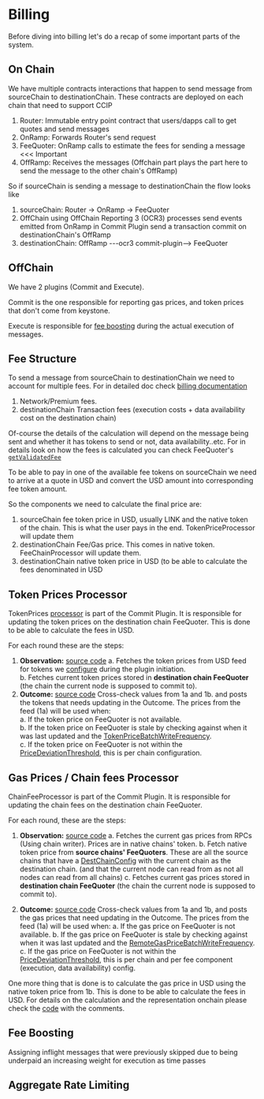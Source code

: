 # Billing

Before diving into billing let's do a recap of some important parts of the system.

## On Chain

We have multiple contracts interactions that happen to send message from sourceChain to destinationChain. These contracts are deployed on each chain that need to support CCIP
1. Router: Immutable entry point contract that users/dapps call to get quotes and send messages
2. OnRamp: Forwards Router's send request
3. FeeQuoter: OnRamp calls to estimate the fees for sending a message <<< Important
4. OffRamp: Receives the messages (Offchain part plays the part here to send the message to the other chain's OffRamp)

So if sourceChain is sending a message to destinationChain the flow looks like

1. sourceChain: Router -> OnRamp -> FeeQuoter
2. OffChain using OffChain Reporting 3 (OCR3) processes send events emitted from OnRamp in Commit Plugin send a transaction commit on destinationChain's OffRamp
3. destinationChain: OffRamp ---ocr3 commit-plugin--> FeeQuoter

## OffChain

We have 2 plugins (Commit and Execute).

Commit is the one responsible for reporting gas prices, and token prices that don't come from keystone.

Execute is responsible for [fee boosting](https://github.com/smartcontractkit/chainlink-ccip/blob/28a1b54783a0023e82f92833aa8379164e799bf2/docs/billing.md#fee-boosting) during the actual execution of messages.

## Fee Structure

To send a message from sourceChain to destinationChain we need to account for multiple fees. For in detailed doc check [billing documentation](https://docs.chain.link/ccip/billing)

1. Network/Premium fees.
2. destinationChain Transaction fees (execution costs + data availability cost on the destination chain)

Of-course the details of the calculation will depend on the message being sent and whether it has tokens to send or not, data availability..etc.
For in details look on how the fees is calculated you can check FeeQuoter's [`getValidatedFee`](https://github.com/smartcontractkit/chainlink/blob/37f3132362ec90b0b1c12fb1b69b9c16c46b399d/contracts/src/v0.8/ccip/FeeQuoter.sol#L498)

To be able to pay in one of the available fee tokens on sourceChain we need to arrive at a quote in USD and convert the USD amount into corresponding fee token amount.

So the components we need to calculate the final price are:
1. sourceChain fee token price in USD, usually LINK and the native token of the chain. This is what the user pays in the end. TokenPriceProcessor will update them 
2. destinationChain Fee/Gas price. This comes in native token. FeeChainProcessor will update them.
3. destinationChain native token price in USD (to be able to calculate the fees denominated in USD


## Token Prices Processor

TokenPrices [processor](https://github.com/smartcontractkit/chainlink-ccip/blob/f151a0cb6f3838be4e8290c7f5695d58d065a18a/commit/tokenprice/processor.go#L20-L20) is part of the Commit Plugin. It is responsible for updating the token prices on the destination chain FeeQuoter. 
This is done to be able to calculate the fees in USD.

For each round these are the steps:
1. **Observation:**  [source code](https://github.com/smartcontractkit/chainlink-ccip/blob/f151a0cb6f3838be4e8290c7f5695d58d065a18a/commit/tokenprice/observation.go)
   a. Fetches the token prices from USD feed for tokens we [configure](https://github.com/smartcontractkit/chainlink-ccip/blob/f03ff5183eb8323ba8e0a13dc58d1da13b755307/pluginconfig/commit.go#L89-L91) during the plugin initiation.   
   b. Fetches current token prices stored in **destination chain FeeQuoter** (the chain the current node is supposed to commit to).
2. **Outcome:**  [source code](https://github.com/smartcontractkit/chainlink-ccip/blob/f151a0cb6f3838be4e8290c7f5695d58d065a18a/commit/tokenprice/outcome.go)
Cross-check values from 1a and 1b. and posts the tokens that needs updating in the Outcome. The prices from the feed (1a) will be used when:  
   a. If the token price on FeeQuoter is not available.  
   b. If the token price on FeeQuoter is stale by checking against when it was last updated and the [TokenPriceBatchWriteFrequency](https://github.com/smartcontractkit/chainlink-ccip/blob/f03ff5183eb8323ba8e0a13dc58d1da13b755307/pluginconfig/commit.go#L87).  
   c. If the token price on FeeQuoter is not within the [PriceDeviationThreshold](https://github.com/smartcontractkit/chainlink-ccip/blob/f03ff5183eb8323ba8e0a13dc58d1da13b755307/pluginconfig/commit.go#L41), this is per chain configuration.
   

## Gas Prices / Chain fees Processor


ChainFeeProcessor is part of the Commit Plugin. It is responsible for updating the chain fees on the destination chain FeeQuoter.

For each round, these are the steps:

1. **Observation:** [source code](https://github.com/smartcontractkit/chainlink-ccip/blob/f151a0cb6f3838be4e8290c7f5695d58d065a18a/commit/chainfee/observation.go)
   a. Fetches the current gas prices from RPCs (Using chain writer). Prices are in native chains' token.
   b. Fetch native token price from **source chains' FeeQuoters**. These are all the source chains that have a [DestChainConfig](https://github.com/smartcontractkit/chainlink/blob/12af1de88238e0e918177d6b5622070417f48adf/contracts/src/v0.8/ccip/onRamp/OnRamp.sol#L406-L414) with the current chain as the destination chain. (and that the current node can read from as not all nodes can read from all chains)
   c. Fetches current gas prices stored in **destination chain FeeQuoter** (the chain the current node is supposed to commit to).

2. **Outcome:** [source code](https://github.com/smartcontractkit/chainlink-ccip/blob/f151a0cb6f3838be4e8290c7f5695d58d065a18a/commit/chainfee/outcome.go)
   Cross-check values from 1a and 1b, and posts the gas prices that need updating in the Outcome. The prices from the feed (1a) will be used when:
   a. If the gas price on FeeQuoter is not available.
   b. If the gas price on FeeQuoter is stale by checking against when it was last updated and the [RemoteGasPriceBatchWriteFrequency](https://github.com/smartcontractkit/chainlink-ccip/blob/f03ff5183eb8323ba8e0a13dc58d1da13b755307/pluginconfig/commit.go#L80).
   c. If the gas price on FeeQuoter is not within the [PriceDeviationThreshold](https://github.com/smartcontractkit/chainlink-ccip/blob/f03ff5183eb8323ba8e0a13dc58d1da13b755307/pluginconfig/commit.go#L31-L32), this is per chain and per fee component (execution, data availability) config.

One more thing that is done is to calculate the gas price in USD using the native token price from 1b. This is done to be able to calculate the fees in USD. For details on the calculation and the representation onchain please check the [code](https://github.com/smartcontractkit/chainlink-ccip/blob/5c54ab8396e3409cefef84dfa29d27920fc0ca46/commit/chainfee/outcome.go#L35-L81) with the comments.

## Fee Boosting

Assigning inflight messages that were previously skipped due to being underpaid an increasing weight for execution as time passes

## Aggregate Rate Limiting

